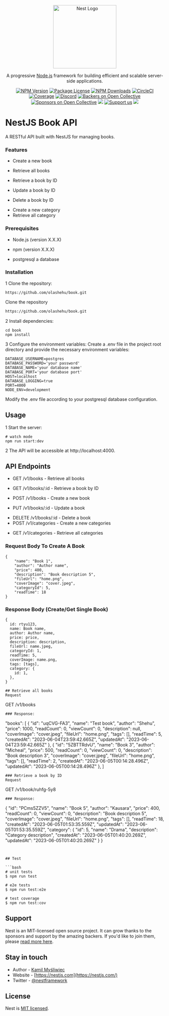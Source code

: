 <p align="center">
  <a href="http://nestjs.com/" target="blank"><img src="https://nestjs.com/img/logo-small.svg" width="200" alt="Nest Logo" /></a>
</p>

[circleci-image]: https://img.shields.io/circleci/build/github/nestjs/nest/master?token=abc123def456
[circleci-url]: https://circleci.com/gh/nestjs/nest

  <p align="center">A progressive <a href="http://nodejs.org" target="_blank">Node.js</a> framework for building efficient and scalable server-side applications.</p>
    <p align="center">
<a href="https://www.npmjs.com/~nestjscore" target="_blank"><img src="https://img.shields.io/npm/v/@nestjs/core.svg" alt="NPM Version" /></a>
<a href="https://www.npmjs.com/~nestjscore" target="_blank"><img src="https://img.shields.io/npm/l/@nestjs/core.svg" alt="Package License" /></a>
<a href="https://www.npmjs.com/~nestjscore" target="_blank"><img src="https://img.shields.io/npm/dm/@nestjs/common.svg" alt="NPM Downloads" /></a>
<a href="https://circleci.com/gh/nestjs/nest" target="_blank"><img src="https://img.shields.io/circleci/build/github/nestjs/nest/master" alt="CircleCI" /></a>
<a href="https://coveralls.io/github/nestjs/nest?branch=master" target="_blank"><img src="https://coveralls.io/repos/github/nestjs/nest/badge.svg?branch=master#9" alt="Coverage" /></a>
<a href="https://discord.gg/G7Qnnhy" target="_blank"><img src="https://img.shields.io/badge/discord-online-brightgreen.svg" alt="Discord"/></a>
<a href="https://opencollective.com/nest#backer" target="_blank"><img src="https://opencollective.com/nest/backers/badge.svg" alt="Backers on Open Collective" /></a>
<a href="https://opencollective.com/nest#sponsor" target="_blank"><img src="https://opencollective.com/nest/sponsors/badge.svg" alt="Sponsors on Open Collective" /></a>
  <a href="https://paypal.me/kamilmysliwiec" target="_blank"><img src="https://img.shields.io/badge/Donate-PayPal-ff3f59.svg"/></a>
    <a href="https://opencollective.com/nest#sponsor"  target="_blank"><img src="https://img.shields.io/badge/Support%20us-Open%20Collective-41B883.svg" alt="Support us"></a>
  <a href="https://twitter.com/nestframework" target="_blank"><img src="https://img.shields.io/twitter/follow/nestframework.svg?style=social&label=Follow"></a>
</p>
  <!--[![Backers on Open Collective](https://opencollective.com/nest/backers/badge.svg)](https://opencollective.com/nest#backer)
  [![Sponsors on Open Collective](https://opencollective.com/nest/sponsors/badge.svg)](https://opencollective.com/nest#sponsor)-->

# NestJS Book API

A RESTful API built with NestJS for managing books.

### Features
- Create a new book
* Retrieve all books
+ Retrieve a book by ID
- Update a book by ID
* Delete a book by ID
+ Create a new category
+ Retrieve all category

### Prerequisites
+ Node.js (version X.X.X)
* npm (version X.X.X)
- postgresql a database

### Installation
1 Clone the repository:
```
https://github.com/olashehu/book.git
```

Clone the repository
```bash
https://github.com/olashehu/book.git
```
2 Install dependencies:
```
cd book
npm install
```
3 Configure the environment variables:
Create a .env file in the project root directory and provide the necessary environment variables:
```
DATABASE_USERNAME=postgres
DATABASE_PASSWORD='your password'
DATABASE_NAME='your database name'
DATABASE_PORT='your database port'
HOST=localhost
DATABASE_LOGGING=true
PORT=4000
NODE_ENV=development
```

Modify the .env file according to your postgresql database configuration.

## Usage
1 Start the server:
```
# watch mode
npm run start:dev
```

2 The API will be accessible at http://localhost:4000.

## API Endpoints
- GET /v1/books - Retrieve all books
+ GET /v1/books/:id - Retrieve a book by ID
* POST /v1/books - Create a new book
- PUT /v1/books/:id - Update a book
* DELETE /v1/books/:id - Delete a book
* POST /v1/categories - Create a new categories
- GET /v1/categories - Retrieve all categories

### Request Body To Create A Book
```
{
    "name": "Book 1",
    "author": "Author name",
    "price": 400,
    "description": "Book description 5",
    "fileUrl": "home.png",
    "coverImage": "cover.jpeg",
    "categoryId": 5,
    "readTime": 18
}
```
### Response Body (Create/Get Single Book)
```
{
  id: rtyu123,
  name: Book name,
  author: Author name,
  price: price,
  description: description,
  fileUrl: name.jpeg,
  categoryId: 1,
  readTime: 5,
  coverImage: name.png,
  tags: [tags],
  category: {
    id: 1,
  },
}

## Retrieve all books
Request
```
GET /v1/books
```
### Response:
```
"books": [
        {
            "id": "uqCVG-FA3",
            "name": "Test book",
            "author": "Shehu",
            "price": 1000,
            "readCount": 0,
            "viewCount": 0,
            "description": null,
            "coverImage": "cover.jpeg",
            "fileUrl": "home.png",
            "tags": [],
            "readTime": 5,
            "createdAt": "2023-06-04T23:59:42.665Z",
            "updatedAt": "2023-06-04T23:59:42.665Z"
        },
        {
            "id": "5ZBTTRdvU",
            "name": "Book 3",
            "author": "Micheal",
            "price": 500,
            "readCount": 0,
            "viewCount": 0,
            "description": "Book description 3",
            "coverImage": "cover.jpeg",
            "fileUrl": "home.png",
            "tags": [],
            "readTime": 2,
            "createdAt": "2023-06-05T00:14:28.496Z",
            "updatedAt": "2023-06-05T00:14:28.496Z"
        },
]
```
### Retrieve a book by ID
Request
```
GET /v1/book/ruhfg-5y8
```
### Response:
```
{
    "id": "PCms5ZZV5",
    "name": "Book 5",
    "author": "Kausara",
    "price": 400,
    "readCount": 0,
    "viewCount": 0,
    "description": "Book description 5",
    "coverImage": "cover.jpeg",
    "fileUrl": "home.png",
    "tags": [],
    "readTime": 18,
    "createdAt": "2023-06-05T01:53:35.559Z",
    "updatedAt": "2023-06-05T01:53:35.559Z",
    "category": {
        "id": 5,
        "name": "Drama",
        "description": "Category description",
        "createdAt": "2023-06-05T01:40:20.269Z",
        "updatedAt": "2023-06-05T01:40:20.269Z"
    }
}
```


## Test

```bash
# unit tests
$ npm run test

# e2e tests
$ npm run test:e2e

# test coverage
$ npm run test:cov
```

## Support

Nest is an MIT-licensed open source project. It can grow thanks to the sponsors and support by the amazing backers. If you'd like to join them, please [read more here](https://docs.nestjs.com/support).

## Stay in touch

- Author - [Kamil Myśliwiec](https://kamilmysliwiec.com)
- Website - [https://nestjs.com](https://nestjs.com/)
- Twitter - [@nestframework](https://twitter.com/nestframework)

## License

Nest is [MIT licensed](LICENSE).
